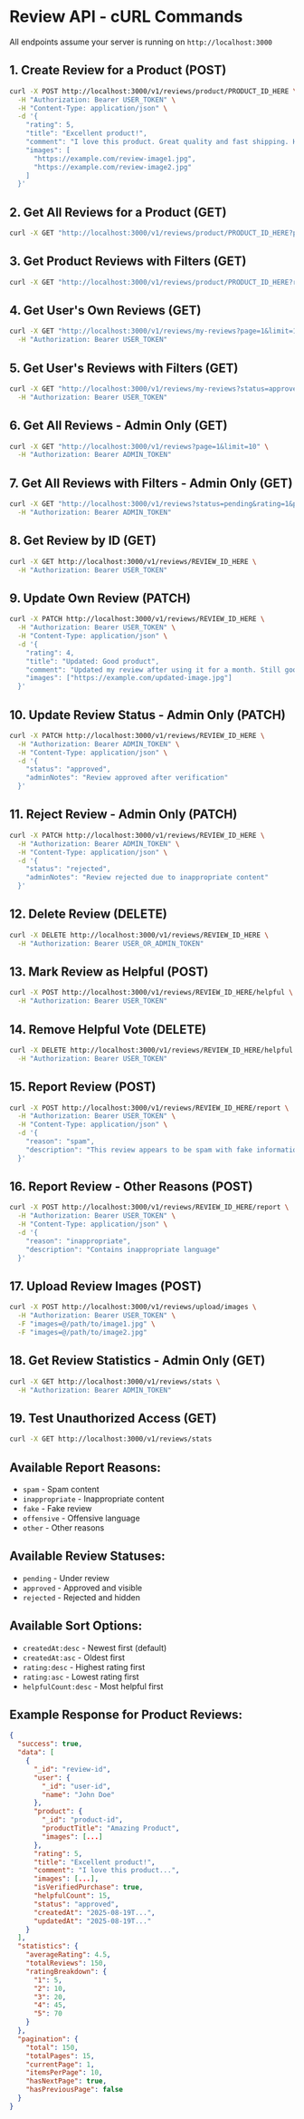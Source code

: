 # Review API - cURL Commands

All endpoints assume your server is running on `http://localhost:3000`

## 1. Create Review for a Product (POST)
```bash
curl -X POST http://localhost:3000/v1/reviews/product/PRODUCT_ID_HERE \
  -H "Authorization: Bearer USER_TOKEN" \
  -H "Content-Type: application/json" \
  -d '{
    "rating": 5,
    "title": "Excellent product!",
    "comment": "I love this product. Great quality and fast shipping. Highly recommend to everyone!",
    "images": [
      "https://example.com/review-image1.jpg",
      "https://example.com/review-image2.jpg"
    ]
  }'
```

## 2. Get All Reviews for a Product (GET)
```bash
curl -X GET "http://localhost:3000/v1/reviews/product/PRODUCT_ID_HERE?page=1&limit=10"
```

## 3. Get Product Reviews with Filters (GET)
```bash
curl -X GET "http://localhost:3000/v1/reviews/product/PRODUCT_ID_HERE?rating=5&verified=true&sortBy=createdAt:desc&page=1&limit=10"
```

## 4. Get User's Own Reviews (GET)
```bash
curl -X GET "http://localhost:3000/v1/reviews/my-reviews?page=1&limit=10" \
  -H "Authorization: Bearer USER_TOKEN"
```

## 5. Get User's Reviews with Filters (GET)
```bash
curl -X GET "http://localhost:3000/v1/reviews/my-reviews?status=approved&rating=4&page=1&limit=5" \
  -H "Authorization: Bearer USER_TOKEN"
```

## 6. Get All Reviews - Admin Only (GET)
```bash
curl -X GET "http://localhost:3000/v1/reviews?page=1&limit=10" \
  -H "Authorization: Bearer ADMIN_TOKEN"
```

## 7. Get All Reviews with Filters - Admin Only (GET)
```bash
curl -X GET "http://localhost:3000/v1/reviews?status=pending&rating=1&productId=PRODUCT_ID&userId=USER_ID&sortBy=createdAt:desc" \
  -H "Authorization: Bearer ADMIN_TOKEN"
```

## 8. Get Review by ID (GET)
```bash
curl -X GET http://localhost:3000/v1/reviews/REVIEW_ID_HERE \
  -H "Authorization: Bearer USER_TOKEN"
```

## 9. Update Own Review (PATCH)
```bash
curl -X PATCH http://localhost:3000/v1/reviews/REVIEW_ID_HERE \
  -H "Authorization: Bearer USER_TOKEN" \
  -H "Content-Type: application/json" \
  -d '{
    "rating": 4,
    "title": "Updated: Good product",
    "comment": "Updated my review after using it for a month. Still good but found some minor issues.",
    "images": ["https://example.com/updated-image.jpg"]
  }'
```

## 10. Update Review Status - Admin Only (PATCH)
```bash
curl -X PATCH http://localhost:3000/v1/reviews/REVIEW_ID_HERE \
  -H "Authorization: Bearer ADMIN_TOKEN" \
  -H "Content-Type: application/json" \
  -d '{
    "status": "approved",
    "adminNotes": "Review approved after verification"
  }'
```

## 11. Reject Review - Admin Only (PATCH)
```bash
curl -X PATCH http://localhost:3000/v1/reviews/REVIEW_ID_HERE \
  -H "Authorization: Bearer ADMIN_TOKEN" \
  -H "Content-Type: application/json" \
  -d '{
    "status": "rejected",
    "adminNotes": "Review rejected due to inappropriate content"
  }'
```

## 12. Delete Review (DELETE)
```bash
curl -X DELETE http://localhost:3000/v1/reviews/REVIEW_ID_HERE \
  -H "Authorization: Bearer USER_OR_ADMIN_TOKEN"
```

## 13. Mark Review as Helpful (POST)
```bash
curl -X POST http://localhost:3000/v1/reviews/REVIEW_ID_HERE/helpful \
  -H "Authorization: Bearer USER_TOKEN"
```

## 14. Remove Helpful Vote (DELETE)
```bash
curl -X DELETE http://localhost:3000/v1/reviews/REVIEW_ID_HERE/helpful \
  -H "Authorization: Bearer USER_TOKEN"
```

## 15. Report Review (POST)
```bash
curl -X POST http://localhost:3000/v1/reviews/REVIEW_ID_HERE/report \
  -H "Authorization: Bearer USER_TOKEN" \
  -H "Content-Type: application/json" \
  -d '{
    "reason": "spam",
    "description": "This review appears to be spam with fake information"
  }'
```

## 16. Report Review - Other Reasons (POST)
```bash
curl -X POST http://localhost:3000/v1/reviews/REVIEW_ID_HERE/report \
  -H "Authorization: Bearer USER_TOKEN" \
  -H "Content-Type: application/json" \
  -d '{
    "reason": "inappropriate",
    "description": "Contains inappropriate language"
  }'
```

## 17. Upload Review Images (POST)
```bash
curl -X POST http://localhost:3000/v1/reviews/upload/images \
  -H "Authorization: Bearer USER_TOKEN" \
  -F "images=@/path/to/image1.jpg" \
  -F "images=@/path/to/image2.jpg"
```

## 18. Get Review Statistics - Admin Only (GET)
```bash
curl -X GET http://localhost:3000/v1/reviews/stats \
  -H "Authorization: Bearer ADMIN_TOKEN"
```

## 19. Test Unauthorized Access (GET)
```bash
curl -X GET http://localhost:3000/v1/reviews/stats
```

## Available Report Reasons:
- `spam` - Spam content
- `inappropriate` - Inappropriate content
- `fake` - Fake review
- `offensive` - Offensive language
- `other` - Other reasons

## Available Review Statuses:
- `pending` - Under review
- `approved` - Approved and visible
- `rejected` - Rejected and hidden

## Available Sort Options:
- `createdAt:desc` - Newest first (default)
- `createdAt:asc` - Oldest first
- `rating:desc` - Highest rating first
- `rating:asc` - Lowest rating first
- `helpfulCount:desc` - Most helpful first

## Example Response for Product Reviews:
```json
{
  "success": true,
  "data": [
    {
      "_id": "review-id",
      "user": {
        "_id": "user-id",
        "name": "John Doe"
      },
      "product": {
        "_id": "product-id",
        "productTitle": "Amazing Product",
        "images": [...]
      },
      "rating": 5,
      "title": "Excellent product!",
      "comment": "I love this product...",
      "images": [...],
      "isVerifiedPurchase": true,
      "helpfulCount": 15,
      "status": "approved",
      "createdAt": "2025-08-19T...",
      "updatedAt": "2025-08-19T..."
    }
  ],
  "statistics": {
    "averageRating": 4.5,
    "totalReviews": 150,
    "ratingBreakdown": {
      "1": 5,
      "2": 10,
      "3": 20,
      "4": 45,
      "5": 70
    }
  },
  "pagination": {
    "total": 150,
    "totalPages": 15,
    "currentPage": 1,
    "itemsPerPage": 10,
    "hasNextPage": true,
    "hasPreviousPage": false
  }
}
```

